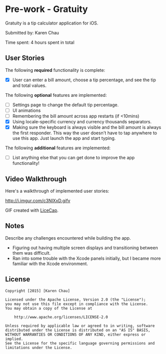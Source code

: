 # Pre-work - Gratuity

Gratuity is a tip calculator application for iOS.

Submitted by: Karen Chau

Time spent: 4 hours spent in total

## User Stories

The following **required** functionality is complete:
* [x] User can enter a bill amount, choose a tip percentage, and see the tip and total values.

The following **optional** features are implemented:
* [ ] Settings page to change the default tip percentage.
* [ ] UI animations
* [ ] Remembering the bill amount across app restarts (if <10mins)
* [x] Using locale-specific currency and currency thousands separators.
* [x] Making sure the keyboard is always visible and the bill amount is always the first responder. This way the user doesn't have to tap anywhere to use this app. Just launch the app and start typing.

The following **additional** features are implemented:

- [ ] List anything else that you can get done to improve the app functionality!

## Video Walkthrough 

Here's a walkthrough of implemented user stories:

http://i.imgur.com/c3NlXxD.gifv

GIF created with [LiceCap](http://www.cockos.com/licecap/).

## Notes

Describe any challenges encountered while building the app.
- Figuring out having multiple screen displays and transitioning between them was difficult.
- Ran into some trouble with the Xcode panels initially, but I became more familiar with the Xcode environment.

## License

    Copyright [2015] [Karen Chau]

    Licensed under the Apache License, Version 2.0 (the "License");
    you may not use this file except in compliance with the License.
    You may obtain a copy of the License at

        http://www.apache.org/licenses/LICENSE-2.0

    Unless required by applicable law or agreed to in writing, software
    distributed under the License is distributed on an "AS IS" BASIS,
    WITHOUT WARRANTIES OR CONDITIONS OF ANY KIND, either express or implied.
    See the License for the specific language governing permissions and
    limitations under the License.
